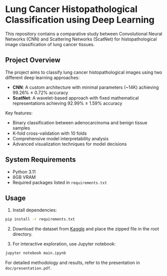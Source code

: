 # Lung Cancer Histopathological Classification using Deep Learning

This repository contains a comparative study between Convolutional Neural Networks (CNN) and Scattering Networks (ScatNet) for histopathological image classification of lung cancer tissues.

## Project Overview

The project aims to classify lung cancer histopathological images using two different deep learning approaches:

- **CNN**: A custom architecture with minimal parameters (~14K) achieving 99.26% ± 0.72% accuracy
- **ScatNet**: A wavelet-based approach with fixed mathematical representations achieving 92.99% ± 1.59% accuracy

Key features:

- Binary classification between adenocarcinoma and benign tissue samples
- K-fold cross-validation with 10 folds
- Comprehensive model interpretability analysis
- Advanced visualization techniques for model decisions

## System Requirements

- Python 3.11
- 8GB VRAM
- Required packages listed in `requirements.txt`

## Usage

1. Install dependencies:

```bash
pip install -r requirements.txt
```

2. Download the dataset from [Kaggle](https://www.kaggle.com/datasets/rm1000/lung-cancer-histopathological-images) and place the zipped file in the root directory.

3. For interactive exploration, use Jupyter notebook:

```bash
jupyter notebook main.ipynb
```

For detailed methodology and results, refer to the presentation in `doc/presentation.pdf`.
